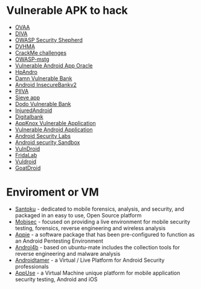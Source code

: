 # Vulnerable APK to hack
* [OVAA](https://github.com/oversecured/ovaa)
* [DIVA](https://github.com/payatu/diva-android)
* [OWASP Security Shepherd ](https://github.com/OWASP/SecurityShepherd)
* [DVHMA](https://github.com/logicalhacking/DVHMA)
* [CrackMe challenges](https://github.com/reoky/android-crackme-challenge)
* [OWASP-mstg](https://github.com/OWASP/owasp-mstg/tree/master/Crackmes)
* [Vulnerable Android App Oracle](https://github.com/dan7800/VulnerableAndroidAppOracle)
* [HpAndro](http://ctf.hpandro.raviramesh.info/)
* [Damn Vulnerable Bank](https://github.com/rewanth1997/Damn-Vulnerable-Bank)  
* [Android InsecureBankv2](https://github.com/dineshshetty/Android-InsecureBankv2)
* [PIIVA](https://github.com/htbridge/pivaa)
* [Sieve app](https://github.com/mwrlabs/drozer/releases/download/2.3.4/sieve.apk)
* [Dodo Vulnerable Bank](https://github.com/CSPF-Founder/DodoVulnerableBank)
* [InjuredAndroid](https://github.com/B3nac/InjuredAndroid)
* [Digitalbank](https://github.com/CyberScions/Digitalbank)
* [AppKnox Vulnerable Application](https://github.com/appknox/vulnerable-application)
* [Vulnerable Android Application](https://github.com/Lance0312/VulnApp)
* [Android Security Labs](https://github.com/SecurityCompass/AndroidLabs)
* [Android security Sandbox](https://github.com/rafaeltoledo/android-security)
* [VulnDroid](https://github.com/shahenshah99/VulnDroid)
* [FridaLab](https://rossmarks.uk/blog/fridalab/)
* [Vuldroid](https://github.com/jaiswalakshansh/Vuldroid)
* [GoatDroid](https://github.com/nvisium-jack-mannino/OWASP-GoatDroid-Project)

# Enviroment or VM 
* [Santoku](https://santoku-linux.com/) -  dedicated to mobile forensics, analysis, and security, and packaged in an easy to use, Open Source platform
* [Mobisec](https://sourceforge.net/projects/mobisec/) - focused on providing a live environment for mobile security testing, forensics, reverse engineering and wireless analysis
* [Appie](https://manifestsecurity.com/appie/) - a software package that has been pre-configured to function as an Android Pentesting Environment
* [Androl4b](https://github.com/sh4hin/Androl4b) - based on ubuntu-mate includes the collection tools for reverse engineering and malware analysis
* [Androidtamer](https://androidtamer.com/) - a Virtual / Live Platform for Android Security professionals
* [AppUse](https://appsec-labs.com/AppUse/) - a Virtual Machine unique platform for mobile application security testing, Android and iOS

